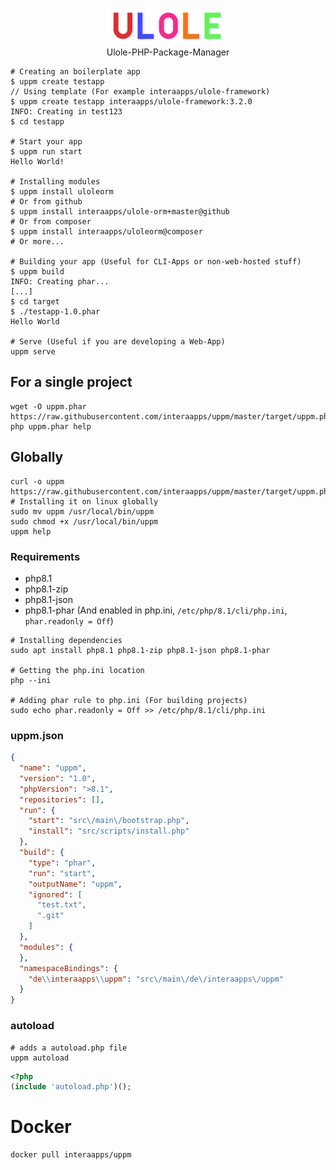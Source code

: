<p align="center"><img src="./src/resources/ulole.svg" width="200"><br>Ulole-PHP-Package-Manager</p>


```shell
# Creating an boilerplate app
$ uppm create testapp
// Using template (For example interaapps/ulole-framework)
$ uppm create testapp interaapps/ulole-framework:3.2.0
INFO: Creating in test123
$ cd testapp

# Start your app
$ uppm run start
Hello World!

# Installing modules
$ uppm install uloleorm
# Or from github
$ uppm install interaapps/ulole-orm+master@github
# Or from composer
$ uppm install interaapps/uloleorm@composer
# Or more...

# Building your app (Useful for CLI-Apps or non-web-hosted stuff)
$ uppm build
INFO: Creating phar...
[...]
$ cd target
$ ./testapp-1.0.phar
Hello World

# Serve (Useful if you are developing a Web-App)
uppm serve
```

## For a single project
```shell
wget -O uppm.phar https://raw.githubusercontent.com/interaapps/uppm/master/target/uppm.phar
php uppm.phar help
```
## Globally
```shell
curl -o uppm https://raw.githubusercontent.com/interaapps/uppm/master/target/uppm.phar
# Installing it on linux globally
sudo mv uppm /usr/local/bin/uppm
sudo chmod +x /usr/local/bin/uppm
uppm help
```

### Requirements
- php8.1
- php8.1-zip
- php8.1-json
- php8.1-phar (And enabled in php.ini, `/etc/php/8.1/cli/php.ini`, `phar.readonly = Off`)
```shell
# Installing dependencies
sudo apt install php8.1 php8.1-zip php8.1-json php8.1-phar

# Getting the php.ini location
php --ini

# Adding phar rule to php.ini (For building projects)
sudo echo phar.readonly = Off >> /etc/php/8.1/cli/php.ini
```

### uppm.json

```json
{
  "name": "uppm",
  "version": "1.0",
  "phpVersion": ">8.1",
  "repositories": [],
  "run": {
    "start": "src\/main\/bootstrap.php",
    "install": "src/scripts/install.php"
  },
  "build": {
    "type": "phar",
    "run": "start",
    "outputName": "uppm",
    "ignored": [
      "test.txt",
      ".git"
    ]
  },
  "modules": {
  },
  "namespaceBindings": {
    "de\\interaapps\\uppm": "src\/main\/de\/interaapps\/uppm"
  }
}
```

### autoload

```shell
# adds a autoload.php file
uppm autoload
```

```php
<?php
(include 'autoload.php')();
```

# Docker
```shell
docker pull interaapps/uppm
```